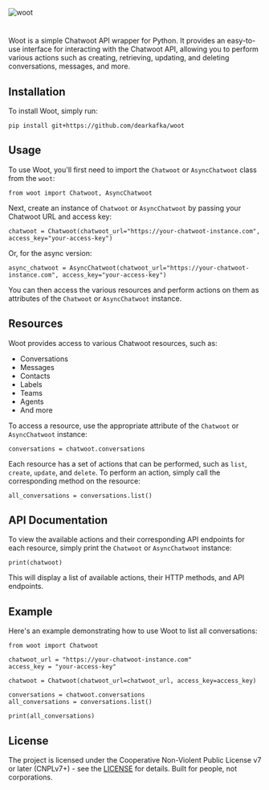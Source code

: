 ![woot](https://socialify.git.ci/dearkafka/woot/image?font=Bitter&logo=data%3Aimage%2Fsvg%2Bxml%3Bcharset%3DUTF-8%2C%253Csvg%2520xmlns%253D%2522http%253A%252F%252Fwww.w3.org%252F2000%252Fsvg%2522%2520viewBox%253D%25220%25200%2520100%2520100%2522%253E%253Ctext%2520y%253D%2522.9em%2522%2520font-size%253D%252290%2522%253E%25F0%259F%25A6%2589%253C%252Ftext%253E%253C%252Fsvg%253E&name=1&pattern=Plus&theme=Auto)
# 
Woot is a simple Chatwoot API wrapper for Python.
It provides an easy-to-use interface for interacting with the Chatwoot API, allowing you to perform various actions such as creating, retrieving, updating, and deleting conversations, messages, and more.

## Installation

To install Woot, simply run:

```
pip install git+https://github.com/dearkafka/woot
```

## Usage

To use Woot, you'll first need to import the `Chatwoot` or `AsyncChatwoot` class from the `woot`:

```
from woot import Chatwoot, AsyncChatwoot
```

Next, create an instance of `Chatwoot` or `AsyncChatwoot` by passing your Chatwoot URL and access key:

```
chatwoot = Chatwoot(chatwoot_url="https://your-chatwoot-instance.com", access_key="your-access-key")
```

Or, for the async version:

```
async_chatwoot = AsyncChatwoot(chatwoot_url="https://your-chatwoot-instance.com", access_key="your-access-key")
```

You can then access the various resources and perform actions on them as attributes of the `Chatwoot` or `AsyncChatwoot` instance.

## Resources

Woot provides access to various Chatwoot resources, such as:

- Conversations
- Messages
- Contacts
- Labels
- Teams
- Agents
- And more

To access a resource, use the appropriate attribute of the `Chatwoot` or `AsyncChatwoot` instance:

```
conversations = chatwoot.conversations
```

Each resource has a set of actions that can be performed, such as `list`, `create`, `update`, and `delete`. To perform an action, simply call the corresponding method on the resource:

```
all_conversations = conversations.list()
```

## API Documentation

To view the available actions and their corresponding API endpoints for each resource, simply print the `Chatwoot` or `AsyncChatwoot` instance:

```
print(chatwoot)
```

This will display a list of available actions, their HTTP methods, and API endpoints.

## Example

Here's an example demonstrating how to use Woot to list all conversations:

```
from woot import Chatwoot

chatwoot_url = "https://your-chatwoot-instance.com"
access_key = "your-access-key"

chatwoot = Chatwoot(chatwoot_url=chatwoot_url, access_key=access_key)

conversations = chatwoot.conversations
all_conversations = conversations.list()

print(all_conversations)
```


## License
The project is licensed under the Cooperative Non-Violent Public License v7 or later (CNPLv7+) - see the [LICENSE](LICENSE) for details. Built for people, not corporations.

